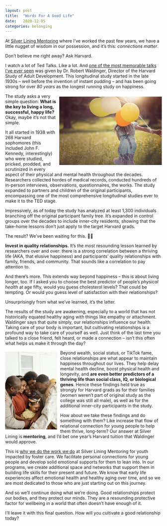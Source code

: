 ```yaml
---
layout: post
title:  "Words For A Good Life"
date:   2020-12-05
categories: belonging
---
```


At [Silver Lining Mentoring](https://www.silverliningmentoring.org/) where I’ve worked the past few years, we have a little nugget of wisdom in our possession, and it’s this: *connections matter*.

Don’t believe me right away? Ask Harvard.

I watch a lot of Ted Talks. Like a lot. And [one of the most memorable talks I’ve ever seen](https://www.ted.com/talks/robert_waldinger_what_makes_a_good_life_lessons_from_the_longest_study_on_happiness) was given by Dr. Robert Waldinger, Director of the Harvard Study of Adult Development. This longitudinal study started in the late 1930s – well before the invention of instant pudding – and has been going strong for over *80 years* as the longest running study on happiness.

<img align='right' height='220' width='330' style="padding:10px 0px 20px 5px; border-radius: 0%" src="/assets/girl_balloons.jpg"/>

The study asks a very simple question: **What is the key to living a long, successful, happy life?** Okay, maybe it’s not that simple.

It all started in 1938 with 268 Harvard sophomores (this included John F. Kennedy, interestingly) who were studied, pricked, prodded, and scrutinized in every aspect of their physical and mental health throughout the decades. Researchers collected hordes of medical records, conducted hundreds of in-person interviews, observations, questionnaires, the works. The study expanded to partners and children of the original participants, encompassing one of the most comprehensive longitudinal studies ever to make it to the TED stage. 

Impressively, as of today the study has analyzed at least 1,300 individuals branching off the original participant family tree. It’s expanded in control groups over the decades to include inner-city residents, showing that the take-home lessons don’t just apply to the target Harvard grads.

The result? We’ve been waiting for this. 🙌🏽

**Invest in quality relationships.** It’s the most resounding lesson learned by researchers over and over: there is a strong correlation between a thriving life (AKA, that elusive happiness) and participants’ quality relationships with family, friends, and community. That sounds like a correlation to pay attention to.

And there’s more. This extends way beyond happiness – this is about living longer, too. If I asked you to choose the best predictor of people’s *physical health* at age fifty, would you guess cholesterol levels? That could be tempting. Or would you guess level of satisfaction with their relationships?

Unsurprisingly from what we’ve learned, it’s the latter.

The results of the study are awakening, especially to a world that has not historically equated healthy aging with things like empathy or attachment. Waldinger says that quite simply, our relationships influence our health. Taking care of your body is important, but cultivating relationships is a profound way to take care of yourself as well. Just think of the last time you talked to a close friend, felt heard, or made a connection – isn’t this often what helps us make it through the day?


<img align='left' height='250' width='167' style="padding: 5px 10px 0px 0px; border-radius: 0%" src="/assets/family_hug.jpeg"/>

Beyond wealth, social status, or TikTok fame, close relationships are what appear to maintain happiness throughout our lives. They help delay mental health decline, boost physical health and longevity, and **are even better predictors of a thriving life than social class, IQ, or biological genes**. Hence these findings held true as strongly for Harvard grads as for their families (women weren’t part of original study as the college was still all male), as well as for the additional inner-city participants in the study.

How about we take these findings and do something with them? Like increase that flow of relational connection for young people to help them thrive, long-term? Our answer at Silver Lining is **mentoring**, and I’d bet one year’s Harvard tuition that Waldinger would approve.

This is [why we do the work we do](https://www.silverliningmentoring.org/impact/) at Silver Lining Mentoring for youth impacted by foster care. We facilitate personal connections for young people and develop solid emotional supports for them to lean into. In our programs, we create additional space and networks that support them in building life skills for their present and future. We know that early life experiences affect emotional health and healthy aging over time, and so we are most dedicated to those who are just starting out on this journey.

And so we’ll continue doing what we’re doing. Good relationships protect our bodies, and they protect our minds. They are a resounding protective factor for wellbeing in a world that often doesn’t have enough of it.

I’ll leave it with this final question. How will you cultivate a good relationship today?